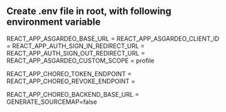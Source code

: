 ## Create .env file in root, with following environment variable

REACT_APP_ASGARDEO_BASE_URL =
REACT_APP_ASGARDEO_CLIENT_ID =
REACT_APP_AUTH_SIGN_IN_REDIRECT_URL =
REACT_APP_AUTH_SIGN_OUT_REDIRECT_URL =
REACT_APP_ASGARDEO_CUSTOM_SCOPE = profile

REACT_APP_CHOREO_TOKEN_ENDPOINT =
REACT_APP_CHOREO_REVOKE_ENDPOINT =

REACT_APP_CHOREO_BACKEND_BASE_URL =
GENERATE_SOURCEMAP=false
